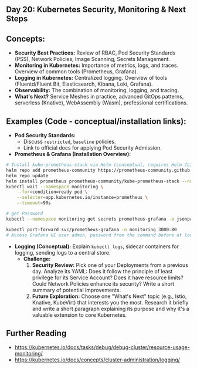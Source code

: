 ## **Day 20: Kubernetes Security, Monitoring & Next Steps**

## **Concepts:**
* **Security Best Practices:** Review of RBAC, Pod Security Standards (PSS), Network Policies, Image Scanning, Secrets Management.
* **Monitoring in Kubernetes:** Importance of metrics, logs, and traces. Overview of common tools (Prometheus, Grafana).
* **Logging in Kubernetes:** Centralized logging. Overview of tools (Fluentd/Fluent Bit, Elasticsearch, Kibana, Loki, Grafana).
* **Observability:** The combination of monitoring, logging, and tracing.
* **What's Next?** Service Meshes in practice, advanced GitOps patterns, serverless (Knative), WebAssembly (Wasm), professional certifications.
  
## **Examples (Code - conceptual/installation links):**
* **Pod Security Standards:**
    * Discuss `restricted`, `baseline` policies.
    * Link to official docs for applying Pod Security Admission.
* **Prometheus & Grafana (Installation Overview):**
```bash
# Install kube-prometheus-stack via Helm (conceptual, requires Helm CLI)
helm repo add prometheus-community https://prometheus-community.github.io/helm-charts
helm repo update
helm install prometheus prometheus-community/kube-prometheus-stack --namespace monitoring --create-namespace
kubectl wait --namespace monitoring \
    --for=condition=ready pod \
    --selector=app.kubernetes.io/instance=prometheus \
    --timeout=90s

# get Password
kubectl --namespace monitoring get secrets prometheus-grafana -o jsonpath="{.data.admin-password}" | base64 -d ; echo

kubectl port-forward svc/prometheus-grafana -n monitoring 3000:80 
# Access Grafana UI user admin, password from the command before at localhost:3000
```
* **Logging (Conceptual):** Explain `kubectl logs`, sidecar containers for logging, sending logs to a central store.
  * **Challenge:**
    1.  **Security Review:** Pick one of your Deployments from a previous day. Analyze its YAML: Does it follow the principle of least privilege for its Service Account? Does it have resource limits? Could Network Policies enhance its security? Write a short summary of potential improvements.
    2.  **Future Exploration:** Choose one "What's Next" topic (e.g., Istio, Knative, KubeVirt) that interests you the most. Research it briefly and write a short paragraph explaining its purpose and why it's a valuable extension to core Kubernetes.


## Further Reading
* https://kubernetes.io/docs/tasks/debug/debug-cluster/resource-usage-monitoring/
* https://kubernetes.io/docs/concepts/cluster-administration/logging/